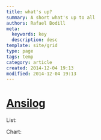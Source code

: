 ```yaml
---
title: what's up?
summary: A short what's up to all
authors: Rafael Bodill
meta:
  keywords: key
  description: desc
template: site/grid
type: page
tags: temp
category: article
created: 2014-12-04 19:13
modified: 2014-12-04 19:13
---
```

# [Ansilog]({{url_base}})

List:

Chart:
